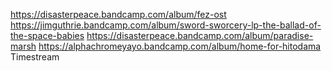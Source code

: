 https://disasterpeace.bandcamp.com/album/fez-ost
https://jimguthrie.bandcamp.com/album/sword-sworcery-lp-the-ballad-of-the-space-babies
https://disasterpeace.bandcamp.com/album/paradise-marsh
https://alphachromeyayo.bandcamp.com/album/home-for-hitodama
Timestream